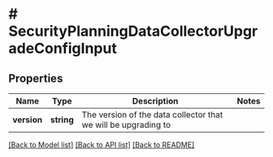 # # SecurityPlanningDataCollectorUpgradeConfigInput

## Properties

Name | Type | Description | Notes
------------ | ------------- | ------------- | -------------
**version** | **string** | The version of the data collector that we will be upgrading to |

[[Back to Model list]](../../README.md#models) [[Back to API list]](../../README.md#endpoints) [[Back to README]](../../README.md)
